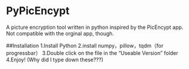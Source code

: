 # PyPicEncypt
A picture encryption tool written in python inspired by the PicEncypt app. Not compatible with the orginal app, though.

##Installation
1.Install Python
2.install numpy，pillow，tqdm（for progressbar）
3.Double click on the file in the “Useable Version” folder
4.Enjoy!
(Why did I type down these???)

